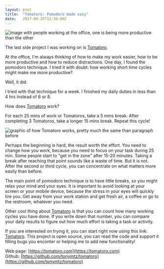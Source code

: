 ```yaml
---
layout: post
title:  "Tomatoro: Pomodoro made easy"
date:   2017-09-26T12:30:00Z
---
```


![image with people working at the office, one is being more productive than the other](https://i.imgur.com/0KoBHnk.jpg)

The last side project I was working on is [Tomatoro](https://tomatoro.com).

At the office, I'm always thinking of how to make my work easier, how to be more productive and how to reduce distractions. One day, I found the pomodoro technique. I tried it with doubt: how working short time cycles might make me more productive?

Well, it did.

I tried with that technique for a week. I finished my daily duties in less than 4 hrs instead of 6 or 8.

How does [Tomatoro](https://tomatoro.com) work?

For each 25 mins of work or Tomatoros, take a 5 mins break. After completing 3 Tomatoros, take a longer 15 mins break. Repeat this cycle!

![graphic of how Tomatoro works, pretty much the same than paragraph before](https://i.imgur.com/KEZiJfX.png)

Perhaps the beginning is hard, the result worth the effort. You need to change how you work, because you need to focus on your task during 25 min. Some people start to "get in the zone" after 15-20 minutes. Taking a break after reaching that point sounds like a waste of time. But it is not. After the second or third cycle, you can concentrate on what matters more easily than before.

The main point of pomodoro technique is to have little breaks, so you might relax your mind and your eyes. It is important to avoid looking at your screen or your mobile device, because the stress in your eyes will quickly tire you. Get away from your work station and get fresh air, a coffee or go to the restroom, whatever you need.

Other cool thing about [Tomatoro](https://tomatoro.com) is that you can count how many working cycles you have done. If you write down that number, you can compare your daily results to figure out how much effort is taking a task or activity.

If you are interested on trying it, you can start right now using this link: [Tomatoro](https://tomatoro.com). This project is open source, you can read the code and support it filling bugs you enconter or helping me to add new functionality!

Web page: [https://tomatoro.com](https://tomatoro.com) <br/>
Github: [https://github.com/tonymtz/tomatoro](https://github.com/tonymtz/tomatoro)
